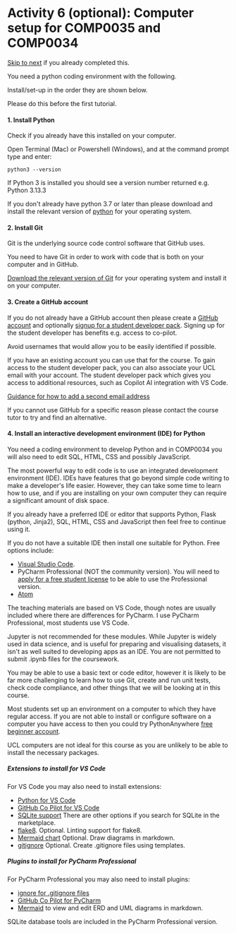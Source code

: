 # Activity 6 (optional): Computer setup for COMP0035 and COMP0034

[Skip to next](1-07-opt-integrate-IDE-GitHub.md) if you already completed this.

You need a python coding environment with the following.

Install/set-up in the order they are shown below.

Please do this before the first tutorial.

#### 1. Install Python

Check if you already have this installed on your computer.

Open Terminal (Mac) or Powershell (Windows), and at the command prompt type and enter:

```
python3 --version
```

If Python 3 is installed you should see a version number returned e.g. Python 3.13.3

If you don't already have python 3.7 or later than please download and install the relevant version
of [python](https://www.python.org/downloads/) for your operating system.

#### 2. Install Git

Git is the underlying source code control software that GitHub uses.

You need to have Git in order to work with code that is both on your computer and in GitHub.

[Download the relevant version of Git](https://git-scm.com/downloads) for your operating system and install it on your
computer.

#### 3. Create a GitHub account

If you do not already have a GitHub account then please create a [GitHub account](https://github.com/join) and
optionally [signup for a student developer pack](https://education.github.com/pack). Signing up for the student
developer has benefits e.g. access to co-pilot.

Avoid usernames that would allow you to be easily identified if possible.

If you have an existing account you can use that for the course. To gain access to the
student developer pack, you can also associate your UCL email with your account. The student developer pack which gives
you access to additional resources, such as Copilot AI integration with VS Code.

[Guidance for how to add a second email
address](https://docs.github.com/en/account-and-profile/setting-up-and-managing-your-personal-account-on-github/managing-email-preferences/adding-an-email-address-to-your-github-account#)

If you cannot use GitHub for a specific reason please contact the course tutor to try and find an alternative.

#### 4. Install an interactive development environment (IDE) for Python

You need a coding environment to develop Python and in COMP0034 you will also need to edit SQL, HTML, CSS and possibly
JavaScript.

The most powerful way to edit code is to use an integrated development environment (IDE). IDEs have features that go
beyond simple code writing to make a developer's life easier. However, they can take some time to learn how to use, and
if you are installing on your own computer they can require a significant amount of disk space.

If you already have a preferred IDE or editor that supports Python, Flask (python, Jinja2), SQL, HTML, CSS and
JavaScript then feel free to continue using it.

If you do not have a suitable IDE then install one suitable for Python. Free options include:

- [Visual Studio Code](https://code.visualstudio.com/download).
- PyCharm Professional (NOT the community version). You will need
  to [apply for a free student license](https://www.jetbrains.com/community/education/#students) to be able to use the
  Professional version.
- [Atom](https://atom.io)

The teaching materials are based on VS Code, though notes are usually included where there are differences for PyCharm.
I use PyCharm Professional, most students use VS Code.

Jupyter is not recommended for these modules. While Jupyter is widely used in data science, and is useful for preparing
and visualising datasets, it isn't as well suited to developing apps as an IDE. You are not permitted to submit .ipynb
files for the coursework.

You may be able to use a basic text or code editor, however it is likely to be far more challenging to learn how to use
Git, create and run unit tests, check code compliance, and other things that we will be looking at in this course.

Most students set up an environment on a computer to which they have regular access. If you are not able to install or
configure software on a computer you have access to then you could try
PythonAnywhere [free beginner account](https://www.pythonanywhere.com/pricing/).

UCL computers are not ideal for this course as you are unlikely to be able to install the necessary packages.

##### Extensions to install for VS Code

For VS Code you may also need to install extensions:

- [Python for VS Code](https://code.visualstudio.com/docs/languages/python)
- [GitHub Co Pilot for VS Code](https://code.visualstudio.com/docs/languages/python#_enhance-completions-with-ai)
- [SQLite support](https://marketplace.visualstudio.com/items?itemName=alexcvzz.vscode-sqlite) There are other options
  if you search for SQLite in the marketplace.
- [flake8](https://marketplace.visualstudio.com/items?itemName=ms-python.flake8). Optional. Linting support for flake8.
- [Mermaid chart](https://marketplace.visualstudio.com/items?itemName=MermaidChart.vscode-mermaid-chart) Optional. Draw
  diagrams in markdown.
- [gitignore](https://marketplace.visualstudio.com/items?itemName=codezombiech.gitignore) Optional. Create .gitignore
  files using templates.

##### Plugins to install for PyCharm Professional

For PyCharm Professional you may also need to install plugins:

- [ignore for .gitignore files](https://plugins.jetbrains.com/plugin/7495--ignore)
- [GitHub Co Pilot for PyCharm](https://plugins.jetbrains.com/plugin/17718-github-copilot)
- [Mermaid](https://plugins.jetbrains.com/plugin/20146-mermaid) to view and edit ERD and UML diagrams in markdown.

SQLite database tools are included in the PyCharm Professional version.